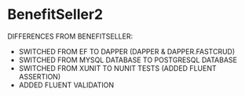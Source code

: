 # BenefitSeller2

DIFFERENCES FROM BENEFITSELLER:
- SWITCHED FROM EF TO DAPPER (DAPPER & DAPPER.FASTCRUD)
- SWITCHED FROM MYSQL DATABASE TO POSTGRESQL DATABASE
- SWITCHED FROM XUNIT TO NUNIT TESTS (ADDED FLUENT ASSERTION)
- ADDED FLUENT VALIDATION
